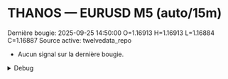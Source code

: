 # THANOS — EURUSD M5 (auto/15m)
Dernière bougie: 2025-09-25 14:50:00  O=1.16913  H=1.16913  L=1.16884  C=1.16887
Source active: twelvedata_repo

- Aucun signal sur la dernière bougie.

<details><summary>Debug</summary>

- TD_API_KEY manquant.

</details>